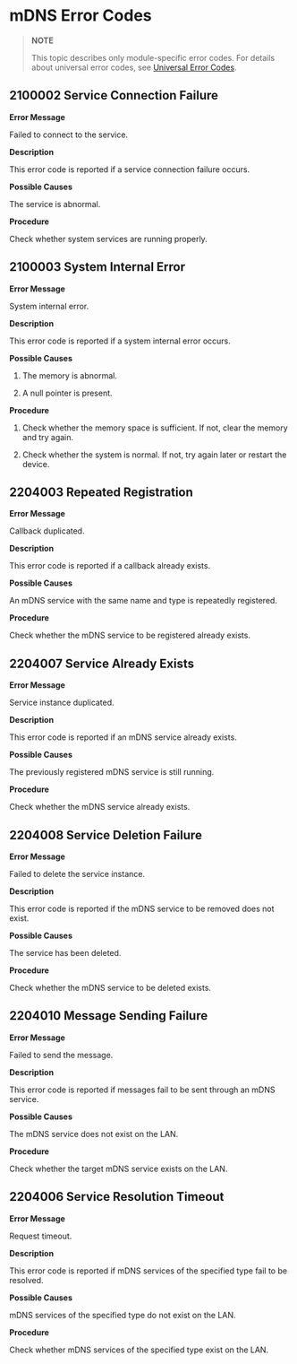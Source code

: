 # mDNS Error Codes

> **NOTE**
>
> This topic describes only module-specific error codes. For details about universal error codes, see [Universal Error Codes](../errorcode-universal.md).

## 2100002 Service Connection Failure

**Error Message**

Failed to connect to the service.

**Description**

This error code is reported if a service connection failure occurs.

**Possible Causes**

The service is abnormal.

**Procedure**

Check whether system services are running properly.

## 2100003 System Internal Error

**Error Message**

System internal error.

**Description**

This error code is reported if a system internal error occurs.

**Possible Causes**

1. The memory is abnormal.

2. A null pointer is present.

**Procedure**

1. Check whether the memory space is sufficient. If not, clear the memory and try again.

2. Check whether the system is normal. If not, try again later or restart the device.

## 2204003 Repeated Registration

**Error Message**

Callback duplicated.

**Description**

This error code is reported if a callback already exists.

**Possible Causes**

An mDNS service with the same name and type is repeatedly registered.

**Procedure**

Check whether the mDNS service to be registered already exists.

## 2204007 Service Already Exists

**Error Message**

Service instance duplicated.

**Description**

This error code is reported if an mDNS service already exists.

**Possible Causes**

The previously registered mDNS service is still running.

**Procedure**

Check whether the mDNS service already exists.

## 2204008 Service Deletion Failure

**Error Message**

Failed to delete the service instance.

**Description**

This error code is reported if the mDNS service to be removed does not exist.

**Possible Causes**

The service has been deleted.

**Procedure**

Check whether the mDNS service to be deleted exists.

## 2204010 Message Sending Failure

**Error Message**

Failed to send the message.

**Description**

This error code is reported if messages fail to be sent through an mDNS service.

**Possible Causes**

The mDNS service does not exist on the LAN.

**Procedure**

Check whether the target mDNS service exists on the LAN.

## 2204006 Service Resolution Timeout

**Error Message**

Request timeout.

**Description**

This error code is reported if mDNS services of the specified type fail to be resolved.

**Possible Causes**

mDNS services of the specified type do not exist on the LAN.

**Procedure**

Check whether mDNS services of the specified type exist on the LAN.
